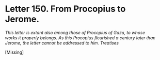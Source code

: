 <h1>Letter 150. From Procopius to Jerome.</h1>

<p><i>This letter is extant also among those of Procopius of Gaza, to whose works it properly belongs. As this Procopius flourished a century later than Jerome, the letter cannot be addressed to him. Treatises</i></p>

[Missing]